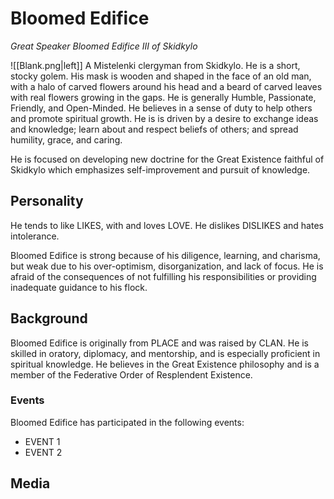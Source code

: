 # Bloomed Edifice
*Great Speaker Bloomed Edifice III of Skidkylo*

![[Blank.png|left]] A Mistelenki clergyman from Skidkylo. He is a short, stocky golem. His mask is wooden and shaped in the face of an old man, with a halo of carved flowers around his head and a beard of carved leaves with real flowers growing in the gaps.
He is generally Humble, Passionate, Friendly, and Open-Minded. He believes in a sense of duty to help others and promote spiritual growth. He is is driven by a desire to exchange ideas and knowledge; learn about and respect beliefs of others; and spread humility, grace, and caring.

He is focused on developing new doctrine for the Great Existence faithful of Skidkylo which emphasizes self-improvement and pursuit of knowledge.

## Personality
He tends to like LIKES, with and loves LOVE. He dislikes DISLIKES and hates intolerance.

Bloomed Edifice is strong because of his diligence, learning, and charisma, but weak due to his over-optimism, disorganization, and lack of focus. He is afraid of the consequences of not fulfilling his responsibilities or providing inadequate guidance to his flock.

## Background
Bloomed Edifice is originally from PLACE and was raised by CLAN. He is skilled in oratory, diplomacy, and mentorship, and is especially proficient in spiritual knowledge. He believes in the Great Existence philosophy and is a member of the Federative Order of Resplendent Existence. 

### Events
Bloomed Edifice has participated in the following events:
- EVENT 1
- EVENT 2

## Media
